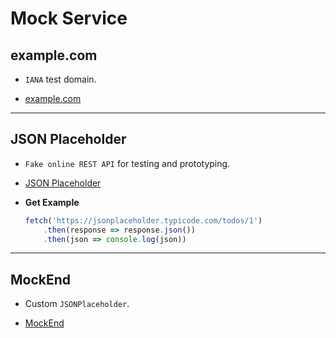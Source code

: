 # Mock Service

## example.com

* `IANA` test domain.

* [example.com](http://example.com/)

---

## JSON Placeholder

* `Fake online REST API` for testing and prototyping.

* [JSON Placeholder](https://jsonplaceholder.typicode.com/)

* __Get Example__

    ```js
    fetch('https://jsonplaceholder.typicode.com/todos/1')
        .then(response => response.json())
        .then(json => console.log(json))
    ```

---

## MockEnd

* Custom `JSONPlaceholder`.

* [MockEnd](https://mockend.com/)